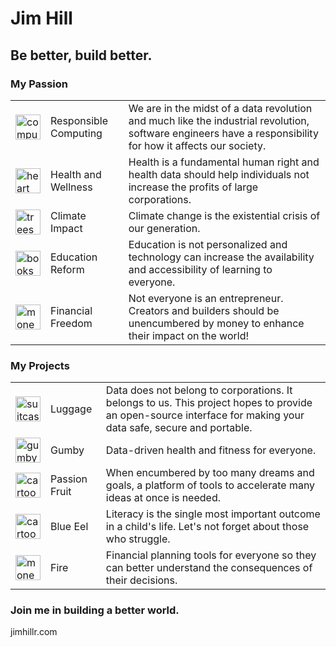 # Jim Hill
## Be better, build better.

### My Passion
||||
|---|---|---|  
|<img src="https://jimhillr.com/images/responsible-computing.webp" alt="computer chip" width="40"/>| Responsible Computing |We are in the midst of a data revolution and much like the industrial revolution, software engineers have a responsibility for how it affects our society.|
|<img src="https://jimhillr.com/images/health-and-wellness.webp" alt="heart" width="40"/>|Health and Wellness|Health is a fundamental human right and health data should help individuals not increase the profits of large corporations.|
|<img src="https://jimhillr.com/images/environmental-impact.webp" alt="trees" width="40"/>|Climate Impact|Climate change is the existential crisis of our generation.|
|<img src="https://jimhillr.com/images/educational-reform.webp" alt="books" width="40"/>|Education Reform|Education is not personalized and technology can increase the availability and accessibility of learning to everyone.|
|<img src="https://jimhillr.com/images/financial-freedom.webp" alt="money" width="40"/>|Financial Freedom|Not everyone is an entrepreneur. Creators and builders should be unencumbered by money to enhance their impact on the world!|

### My Projects
||||
|---|---|---|  
|<img src="https://jimhillr.com/images/luggage.webp" alt="suitcase" width="40"/>| Luggage | Data does not belong to corporations. It belongs to us. This project hopes to provide an open-source interface for making your data safe, secure and portable.|
|<img src="https://jimhillr.com/images/gumby.svg" alt="gumby logo" width="40"/>|Gumby|Data-driven health and fitness for everyone.|
|<img src="https://jimhillr.com/images/passion-fruit.webp" alt="cartoon fruit" width="40"/>|Passion Fruit|When encumbered by too many dreams and goals, a platform of tools to accelerate many ideas at once is needed.|
|<img src="https://jimhillr.com/images/blue-eel.webp" alt="cartoon eel" width="40"/>|Blue Eel|Literacy is the single most important outcome in a child's life. Let's not forget about those who struggle.|
|<img src="https://jimhillr.com/images/fire.webp" alt="money on fire" width="40"/>|Fire|Financial planning tools for everyone so they can better understand the consequences of their decisions.|

### Join me in building a better world.   
jimhillr.com
